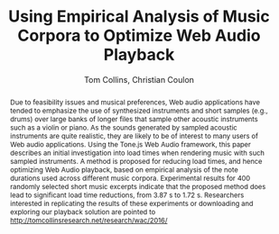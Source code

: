 --- 
  title: "Using Empirical Analysis of Music Corpora to Optimize Web Audio Playback" 
  abstract: "Due to feasibility issues and musical preferences, Web audio applications have tended to emphasize the use of synthesized instruments and short samples (e.g., drums) over large banks of longer files that sample other acoustic instruments such as a violin or piano. As the sounds generated by sampled acoustic instruments are quite realistic, they are likely to be of interest to many users of Web audio applications. Using the Tone.js Web Audio framework, this paper describes an initial investigation into load times when rendering music with such sampled instruments. A method is proposed for reducing load times, and hence optimizing Web Audio playback, based on empirical analysis of the note durations used across different music corpora. Experimental results for 400 randomly selected short music excerpts indicate that the proposed method does lead to significant load time reductions, from 3.87 s to 1.72 s. Researchers interested in replicating the results of these experiments or downloading and exploring our playback solution are pointed to http://tomcollinsresearch.net/research/wac/2016/" 
  address: "Atlanta, Georgia" 
  author: "Tom Collins, Christian Coulon" 
  booktitle: "Proceedings of the International Web Audio Conference" 
  editor: "Jason Freeman, Alexander Lerch, Matthew Paradis" 
  month: "Proceedings of the International Web Audio Conference"
  pages: "1--4" 
  publisher: "Georgia Tech" 
  series: "WAC '16"
  type: "Paper"  
  year: "2016" 
  id: "2016_45" 
  tags: year2016
  media: https://smartech.gatech.edu/bitstream/handle/1853/54585/lightningtalks-day2_videostream.html?sequence=8&isAllowed=y 
  pdflink: /_data/papers/pdf/2016/2016_45.pdf
  ISSN: 2663-5844
---
